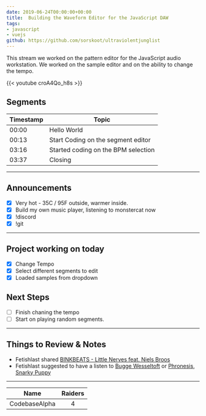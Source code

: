 ```yaml
---
date: 2019-06-24T00:00:00+00:00
title:  Building the Waveform Editor for the JavaScript DAW
tags:
- javascript
- vuejs
github: https://github.com/sorskoot/ultraviolentjunglist
---
```


This stream we worked on the pattern editor for the JavaScript audio workstation. We worked on the sample editor and on the ability to change the tempo.

{{< youtube croA4Qo_h8s >}}

<!--more-->
## Segments

| Timestamp | Topic             |
| ---       | ---               |
| 00:00 | Hello World |
| 00:13 | Start Coding on the segment editor |
| 03:16 | Started coding on the BPM selection |
| 03:37 | Closing |

---

## Announcements

- [X] Very hot - 35C / 95F outside, warmer inside.
- [X] Build my own music player, listening to monstercat now
- [X] !discord
- [X] !git

---

## Project working on today

- [X] Change Tempo
- [X] Select different segments to edit
- [X] Loaded samples from dropdown

## Next Steps

- [ ] Finish chaning the tempo
- [ ] Start on playing random segments.

---

## Things to Review & Notes

- Fetishlast shared [BINKBEATS - Little Nerves feat. Niels Broos](https://www.youtube.com/watch?v=zfpSn7ZYC0A)
- Fetishlast suggested to have a listen to [Bugge Wesseltoft](https://open.spotify.com/artist/4p35pLn1lRgqoVVsnqNZEK?si=aPl5YXLrQLSKbYJwUQg1AQ) or [Phronesis](https://open.spotify.com/artist/3FtuExHiGsLvTnreIt7i2x?si=oWJDqnEeTpueforg2sZWNw), [Snarky Puppy](https://open.spotify.com/artist/7ENzCHnmJUr20nUjoZ0zZ1?si=f5YjqXatRT68qKSFAVWirg)

---

| Name | Raiders |
| --- |:---:|
| CodebaseAlpha | 4 |
